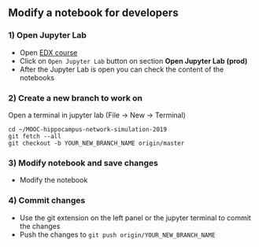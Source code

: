 ## Modify a notebook for developers

### 1) Open Jupyter Lab
- Open [EDX course](https://courseware.epfl.ch/courses/course-v1:EPFL+SimNeuro2+2019_2/courseware/ba6f8be8f0bb4956a94147f7a09e4cf4/f949d2c29dd94e1aa86bdc0d7a69c3fe/1?activate_block_id=block-v1%3AEPFL%2BSimNeuro2%2B2019_2%2Btype%40vertical%2Bblock%40e7654d4da7334108b7fa55e2338e41e5)
- Click on `Open Jupyter Lab` button on section **Open Jupyter Lab (prod)**
- After the Jupyter Lab is open you can check the content of the notebooks

### 2) Create a new branch to work on
Open a terminal in jupyter lab (File -> New -> Terminal)
```
cd ~/MOOC-hippocampus-network-simulation-2019
git fetch --all
git checkout -b YOUR_NEW_BRANCH_NAME origin/master
```

### 3) Modify notebook and save changes
- Modify the notebook

### 4) Commit changes
- Use the git extension on the left panel or the jupyter terminal to commit the changes
- Push the changes to `git push origin/YOUR_NEW_BRANCH_NAME`
